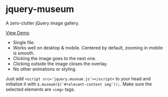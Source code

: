 jquery-museum
=============

A zero-clutter jQuery image gallery.

[View Demo](http://muratayfer.com/secret-box/jquery-museum/)

* Single file.
* Works well on desktop &amp; mobile. Centered by default, zooming in mobile is smooth.
* Clicking the image goes to the next one.
* Clicking outside the image closes the overlay.
* No other animations or styling.

Just add `<script src='jquery.museum.js'></script>` to your head and initialize it with `$.museum($('#relevant-context img'));`. Make sure the selected elements are `<img>` tags.

